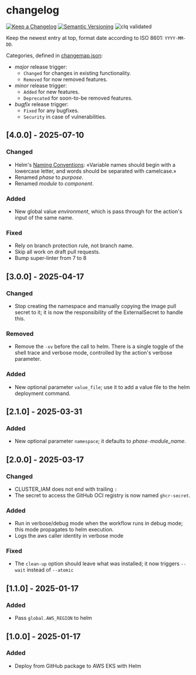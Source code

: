 # changelog

[![Keep a Changelog](https://img.shields.io/badge/Keep%20a%20Changelog-1.0.0-informational)](https://keepachangelog.com/en/1.0.0/)
[![Semantic Versioning](https://img.shields.io/badge/Semantic%20Versioning-2.0.0-informational)](https://semver.org/spec/v2.0.0.html)
![clq validated](https://img.shields.io/badge/clq-validated-success)

Keep the newest entry at top, format date according to ISO 8601: `YYYY-MM-DD`.

Categories, defined in [changemap.json](.github/clq/changemap.json):

- *major* release trigger:
  - `Changed` for changes in existing functionality.
  - `Removed` for now removed features.
- *minor* release trigger:
  - `Added` for new features.
  - `Deprecated` for soon-to-be removed features.
- *bugfix* release trigger:
  - `Fixed` for any bugfixes.
  - `Security` in case of vulnerabilities.

## [4.0.0] - 2025-07-10

### Changed

- Helm's [Naming Conventions](https://helm.sh/docs/chart_best_practices/values/#naming-conventions): «Variable names should begin with a lowercase letter, and words should be separated with camelcase.»
- Renamed *phase* to *purpose*.
- Renamed *module* to *component*.

### Added

- New global value *environment*, which is pass through for the action's input of the same name.

### Fixed

- Rely on branch protection rule, not branch name.
- Skip all work on draft pull requests.
- Bump super-linter from 7 to 8

## [3.0.0] - 2025-04-17

### Changed

- Stop creating the namespace and manually copying the image pull secret to it; it is now the responsibility of the ExternalSecret
  to handle this.

### Removed

- Remove the `-xv` before the call to helm. There is a single toggle of the shell trace and verbose mode, controlled by the action's verbose parameter.

### Added

- New optional parameter `value_file`; use it to add a value file to the helm deployment command.

## [2.1.0] - 2025-03-31

### Added

- New optional parameter `namespace`; it defaults to *phase*`-`*module_name*.

## [2.0.0] - 2025-03-17

### Changed

- CLUSTER_IAM does not end with trailing `:`
- The secret to access the GitHub OCI registry is now named `ghcr-secret`.

### Added

- Run in verbose/debug mode when the workflow runs in debug mode; this mode propagates to helm execution.
- Logs the aws caller identity in verbose mode

### Fixed

- The `clean-up` option should leave what was installed; it now triggers `--wait` instead of `--atomic`

## [1.1.0] - 2025-01-17

### Added

- Pass `global.AWS_REGION` to helm

## [1.0.0] - 2025-01-17

### Added

- Deploy from GitHub package to AWS EKS with Helm
